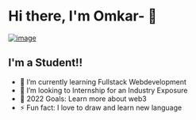 # Hi there, I'm Omkar- 👋 

[![image](https://user-images.githubusercontent.com/76588232/169801208-da10654e-48dd-4735-83ec-74b58b96085f.png)
](https://twitter.com/omi__08)


## I'm a Student!!

- 🌱 I’m currently learning Fullstack Webdevelopment
- 👯 I’m looking to Internship for an Industry Exposure
- 🥅 2022 Goals: Learn more about web3
- ⚡ Fun fact: I love to draw and learn new language

